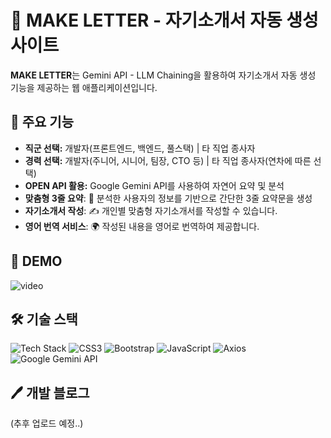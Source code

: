 # 📝 MAKE LETTER - 자기소개서 자동 생성 사이트
**MAKE LETTER**는 Gemini API - LLM Chaining을 활용하여 자기소개서 자동 생성 기능을 제공하는 웹 애플리케이션입니다.

## 📌 주요 기능
- **직군 선택:** 개발자(프론트엔드, 백엔드, 풀스택) | 타 직업 종사자
- **경력 선택:** 개발자(주니어, 시니어, 팀장, CTO 등) | 타 직업 종사자(연차에 따른 선택)
- **OPEN API 활용:** Google Gemini API를 사용하여 자연어 요약 및 분석
- **맞춤형 3줄 요약**: 📝 분석한 사용자의 정보를 기반으로 간단한 3줄 요약문을 생성
- **자기소개서 작성**: ✍️ 개인별 맞춤형 자기소개서를 작성할 수 있습니다.
- **영어 번역 서비스**: 🌍 작성된 내용을 영어로 번역하여 제공합니다.

## 🤖 DEMO
![video](https://github.com/user-attachments/assets/77fd6680-6291-4dd5-9fc2-6d41c3a26880)


## 🛠 기술 스택
![Tech Stack](https://img.shields.io/badge/HTML5-%23E34F26.svg?style=for-the-badge&logo=html5&logoColor=white)
![CSS3](https://img.shields.io/badge/CSS3-%231572B6.svg?style=for-the-badge&logo=css3&logoColor=white)
![Bootstrap](https://img.shields.io/badge/Bootstrap-%23563D7C.svg?style=for-the-badge&logo=bootstrap&logoColor=white)
![JavaScript](https://img.shields.io/badge/JavaScript-%23F7DF1E.svg?style=for-the-badge&logo=javascript&logoColor=black)
![Axios](https://img.shields.io/badge/Axios-%23007EC6.svg?style=for-the-badge)
![Google Gemini API](https://img.shields.io/badge/Google%20Gemini%20API-%234285F4.svg?style=for-the-badge&logo=google&logoColor=white)

## 🖊️ 개발 블로그
(추후 업로드 예정..)
